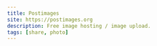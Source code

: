 ```yaml
---
title: Postimages
site: https://postimages.org
description: Free image hosting / image upload.
tags: [share, photo]
---
```

